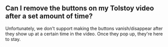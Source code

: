 ## Can I remove the buttons on my Tolstoy video after a set amount of time?

Unfortunately, we don't support making the buttons vanish/disappear after they show up at a certain time in the video. Once they pop up, they're here to stay.
